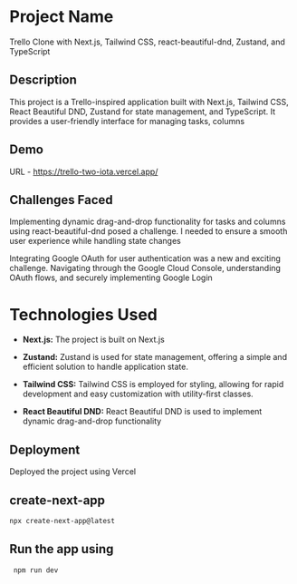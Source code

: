 # Project Name

Trello Clone with Next.js, Tailwind CSS, react-beautiful-dnd, Zustand, and TypeScript 

## Description

This project is a Trello-inspired application built with Next.js, Tailwind CSS, React Beautiful DND, Zustand for state management, and TypeScript. It provides a user-friendly interface for managing tasks, columns 
## Demo

URL - https://trello-two-iota.vercel.app/

## Challenges Faced

Implementing dynamic drag-and-drop functionality for tasks and columns using react-beautiful-dnd posed a challenge. I needed to ensure a smooth user experience while handling state changes

Integrating Google OAuth for user authentication was a new and exciting challenge. Navigating through the Google Cloud Console, understanding OAuth flows, and securely implementing Google Login

# Technologies Used

- **Next.js:** The project is built on Next.js
  
- **Zustand:** Zustand is used for state management, offering a simple and efficient solution to handle application state.

- **Tailwind CSS:** Tailwind CSS is employed for styling, allowing for rapid development and easy customization with utility-first classes.

- **React Beautiful DND:** React Beautiful DND is used to implement dynamic drag-and-drop functionality


## Deployment
Deployed the project using Vercel

##  create-next-app
```bash
npx create-next-app@latest
```

## Run the app using
```bash
 npm run dev
```
